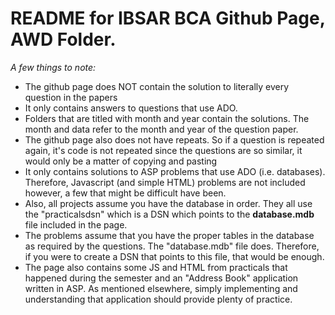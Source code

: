# README for IBSAR BCA Github Page, AWD Folder.

<em>A few things to note:</em>
<ul>
	<li>The github page does NOT contain the solution to literally every question in the papers</li>
	<li>It only contains answers to questions that use ADO.</li>
	<li>Folders that are titled with month and year contain the solutions. The month and data refer to the month and year of the question paper.</li>
	<li>The github page also does not have repeats. So if a question is repeated again, it's code is not repeated since the questions are so similar, it would only be a matter of copying and pasting</li>
	<li>It only contains solutions to ASP problems that use ADO (i.e. databases). Therefore, Javascript (and simple HTML) problems are not included however, a few that might be difficult have been.</li>
	<li>Also, all projects assume you have the database in order. They all use the "practicalsdsn" which is a DSN which points to the <strong>database.mdb </strong>file included in the page.</li>
	<li>The problems assume that you have the proper tables in the database as required by the questions. The "database.mdb" file does. Therefore, if you were to create a DSN that points to this file, that would be enough.</li>
	<li>The page also contains some JS and HTML from practicals that happened during the semester and an "Address Book" application written in ASP. As mentioned elsewhere, simply implementing and understanding that application should provide plenty of practice.</li>
</ul>
&nbsp;
